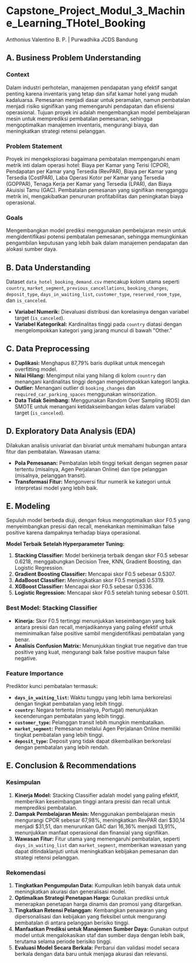 # Capstone_Project_Modul_3_Machine_Learning_THotel_Booking
Anthonius Valentino B. P. | Purwadhika JCDS Bandung

## A. Business Problem Understanding

### Context
Dalam industri perhotelan, manajemen pendapatan yang efektif sangat penting karena inventaris yang tetap dan sifat kamar hotel yang mudah kadaluarsa. Pemesanan menjadi dasar untuk peramalan, namun pembatalan menjadi risiko signifikan yang memengaruhi pendapatan dan efisiensi operasional. Tujuan proyek ini adalah mengembangkan model pembelajaran mesin untuk memprediksi pembatalan pemesanan, sehingga mengoptimalkan manajemen inventaris, mengurangi biaya, dan meningkatkan strategi retensi pelanggan.

### Problem Statement
Proyek ini mengeksplorasi bagaimana pembatalan mempengaruhi enam metrik inti dalam operasi hotel: Biaya per Kamar yang Terisi (CPOR), Pendapatan per Kamar yang Tersedia (RevPAR), Biaya per Kamar yang Tersedia (CostPAR), Laba Operasi Kotor per Kamar yang Tersedia (GOPPAR), Tenaga Kerja per Kamar yang Tersedia (LPAR), dan Biaya Akuisisi Tamu (GAC). Pembatalan pemesanan yang signifikan mengganggu metrik ini, mengakibatkan penurunan profitabilitas dan peningkatan biaya operasional.

### Goals
Mengembangkan model prediksi menggunakan pembelajaran mesin untuk mengidentifikasi potensi pembatalan pemesanan, sehingga memungkinkan pengambilan keputusan yang lebih baik dalam manajemen pendapatan dan alokasi sumber daya.

## B. Data Understanding

Dataset `data_hotel_booking_demand.csv` mencakup kolom utama seperti `country`, `market_segment`, `previous_cancellations`, `booking_changes`, `deposit_type`, `days_in_waiting_list`, `customer_type`, `reserved_room_type`, dan `is_canceled`. 

- **Variabel Numerik:** Dievaluasi distribusi dan korelasinya dengan variabel target (`is_canceled`).
- **Variabel Kategorikal:** Kardinalitas tinggi pada `country` diatasi dengan mengelompokkan kategori yang jarang muncul di bawah "Other."

## C. Data Preprocessing

- **Duplikasi:** Menghapus 87,79% baris duplikat untuk mencegah overfitting model.
- **Nilai Hilang:** Mengimput nilai yang hilang di kolom `country` dan menangani kardinalitas tinggi dengan mengelompokkan kategori langka.
- **Outlier:** Menangani outlier di `booking_changes` dan `required_car_parking_spaces` menggunakan winsorization.
- **Data Tidak Seimbang:** Menggunakan Random Over Sampling (ROS) dan SMOTE untuk menangani ketidakseimbangan kelas dalam variabel target (`is_canceled`).

## D. Exploratory Data Analysis (EDA)

Dilakukan analisis univariat dan bivariat untuk memahami hubungan antara fitur dan pembatalan. Wawasan utama:
- **Pola Pemesanan:** Pembatalan lebih tinggi terkait dengan segmen pasar tertentu (misalnya, Agen Perjalanan Online) dan tipe pelanggan (misalnya, pelanggan transit).
- **Transformasi Fitur:** Mengonversi fitur numerik ke kategori untuk interpretasi model yang lebih baik.

## E. Modeling

Sepuluh model berbeda diuji, dengan fokus mengoptimalkan skor F0.5 yang menyeimbangkan presisi dan recall, menekankan meminimalkan false positive karena dampaknya terhadap biaya operasional.

**Model Terbaik Setelah Hyperparameter Tuning:**
1. **Stacking Classifier:** Model berkinerja terbaik dengan skor F0.5 sebesar 0.6218, menggabungkan Decision Tree, KNN, Gradient Boosting, dan Logistic Regression.
2. **Gradient Boosting Classifier:** Mencapai skor F0.5 sebesar 0.5307.
3. **AdaBoost Classifier:** Meningkatkan skor F0.5 menjadi 0.5319.
4. **XGBoost Classifier:** Mencapai skor F0.5 sebesar 0.5336.
5. **Logistic Regression:** Mencapai skor F0.5 setelah tuning sebesar 0.5011.

### Best Model: Stacking Classifier
- **Kinerja:** Skor F0.5 tertinggi menunjukkan keseimbangan yang baik antara presisi dan recall, menjadikannya yang paling efektif untuk meminimalkan false positive sambil mengidentifikasi pembatalan yang benar.
- **Analisis Confusion Matrix:** Menunjukkan tingkat true negative dan true positive yang kuat, mengurangi baik false positive maupun false negative.

### Feature Importance
Prediktor kunci pembatalan termasuk:
- **`days_in_waiting_list`:** Waktu tunggu yang lebih lama berkorelasi dengan tingkat pembatalan yang lebih tinggi.
- **`country`:** Negara tertentu (misalnya, Portugal) menunjukkan kecenderungan pembatalan yang lebih tinggi.
- **`customer_type`:** Pelanggan transit lebih mungkin membatalkan.
- **`market_segment`:** Pemesanan melalui Agen Perjalanan Online memiliki tingkat pembatalan yang lebih tinggi.
- **`deposit_type`:** Deposit yang tidak dapat dikembalikan berkorelasi dengan pembatalan yang lebih rendah.

## E. Conclusion & Recommendations

### Kesimpulan
1. **Kinerja Model:** Stacking Classifier adalah model yang paling efektif, memberikan keseimbangan tinggi antara presisi dan recall untuk memprediksi pembatalan.
2. **Dampak Pembelajaran Mesin:** Menggunakan pembelajaran mesin mengurangi CPOR sebesar 67,98%, meningkatkan RevPAR dari $30,14 menjadi $31,51, dan menurunkan GAC dari 16,36% menjadi 13,91%, menunjukkan manfaat operasional dan finansial yang signifikan.
3. **Wawasan Fitur:** Fitur utama yang memengaruhi pembatalan, seperti `days_in_waiting_list` dan `market_segment`, memberikan wawasan yang dapat ditindaklanjuti untuk meningkatkan kebijakan pemesanan dan strategi retensi pelanggan.

### Rekomendasi
1. **Tingkatkan Pengumpulan Data:** Kumpulkan lebih banyak data untuk meningkatkan akurasi dan generalisasi model.
2. **Optimalkan Strategi Penetapan Harga:** Gunakan prediksi untuk menerapkan penetapan harga dinamis dan promosi yang ditargetkan.
3. **Tingkatkan Retensi Pelanggan:** Kembangkan penawaran yang dipersonalisasi dan kebijakan yang fleksibel untuk mengurangi pembatalan di antara pelanggan berisiko tinggi.
4. **Manfaatkan Prediksi untuk Manajemen Sumber Daya:** Gunakan output model untuk mengalokasikan staf dan sumber daya dengan lebih baik, terutama selama periode berisiko tinggi.
5. **Evaluasi Model Secara Berkala:** Perbarui dan validasi model secara berkala dengan data baru untuk menjaga akurasi dan relevansi.
